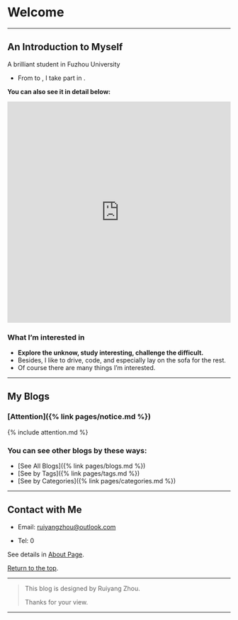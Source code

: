 # Welcome<span id="jump"> </span>

------



## An Introduction to Myself

A brilliant student in Fuzhou University

- From to , I take part in .

**You can also see it in detail below:**


<iframe width="760px" height="500px" src="https://sway.office.com/s/fVfcBAKtNjWBf4rH/embed" frameborder="0" marginheight="0" marginwidth="0" max-width="100%" sandbox="allow-forms allow-modals allow-orientation-lock allow-popups allow-same-origin allow-scripts" scrolling="no" style="border: none; max-width: 100%; max-height: 100vh" allowfullscreen mozallowfullscreen msallowfullscreen webkitallowfullscreen></iframe>

### What I’m interested in

- **Explore the unknow, study interesting, challenge the difficult.**
- Besides, I like to drive, code, and especially lay on the sofa for the rest.
- Of course there are many things I’m interested.

------

## My Blogs

### [Attention]({% link pages/notice.md %})

{% include attention.md %}



### You can see other blogs **by these ways**:

- [See All Blogs]({% link pages/blogs.md %})
- [See by Tags]({% link pages/tags.md %})
- [See by Categories]({% link pages/categories.md %})


------

## Contact with Me

- Email: [ruiyangzhou@outlook.com](ruiyangzhou@outlook.com)

- Tel: 0

See details in [About Page](https://fentaniao.github.io/about.html).

[Return to the top](#jump).

------

> This blog is designed by Ruiyang Zhou.
>
> Thanks for your view.

------

